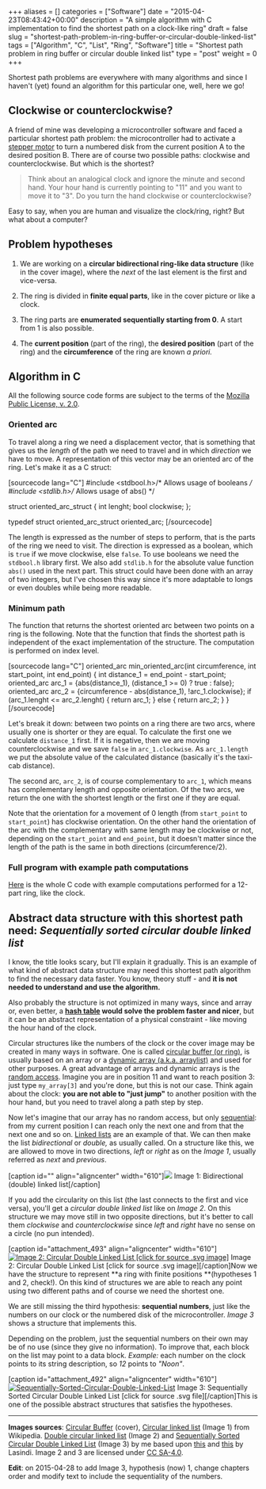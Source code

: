 +++
aliases      = []
categories   = ["Software"]
date         = "2015-04-23T08:43:42+00:00"
description  = "A simple algorithm with C implementation to find the shortest path on a clock-like ring"
draft        = false
slug         = "shortest-path-problem-in-ring-buffer-or-circular-double-linked-list"
tags         = ["Algorithm", "C", "List", "Ring", "Software"]
title        = "Shortest path problem in ring buffer or circular double linked list"
type         = "post"
weight       = 0
+++


Shortest path problems are everywhere with many algorithms and since I haven't (yet) found an algorithm for this particular one, well, here we go!





## Clockwise or counterclockwise?



A friend of mine was developing a microcontroller software and faced a particular shortest path problem: the microcontroller had to activate a [stepper motor](https://en.wikipedia.org/wiki/Stepper_motor) to turn a numbered disk from the current position A to the desired position B. There are of course two possible paths: clockwise and counterclockwise. But which is the shortest?



<blockquote>Think about an analogical clock and ignore the minute and second hand. Your hour hand is currently pointing to "11" and you want to move it to "3". Do you turn the hand clockwise or counterclockwise?</blockquote>



Easy to say, when you are human and visualize the clock/ring, right? But what about a computer?



## Problem hypotheses






    
  1. We are working on a **circular bidirectional ring-like data structure** (like in the cover image), where the _next_ of the last element is the first and vice-versa.

    
  2. The ring is divided in **finite equal parts**, like in the cover picture or like a clock.

    
  3. The ring parts are **enumerated sequentially starting from 0**. A start from 1 is also possible.

    
  4. The **current position** (part of the ring), the **desired position** (part of the ring) and the **circumference** of the ring are known _a priori._





## Algorithm in C



All the following source code forms are subject to the terms of the [Mozilla Public License, v. 2.0](http://mozilla.org/MPL/2.0/).



### Oriented arc



To travel along a ring we need a displacement vector, that is something that gives us the _length_ of the path we need to travel and in which _direction_ we have to move. A representation of this vector may be an oriented arc of the ring. Let's make it as a C struct:

[sourcecode lang="C"]
#include <stdbool.h>/* Allows usage of booleans */
#include <stdlib.h>/* Allows usage of abs() */

struct oriented_arc_struct {
    int lenght;
    bool clockwise;
};

typedef struct oriented_arc_struct oriented_arc;
[/sourcecode]

The length is expressed as the number of steps to perform, that is the parts of the ring we need to visit. The direction is expressed as a boolean, which is `true` if we move clockwise, else `false`. To use booleans we need the `stdbool.h` library first. We also add `stdlib.h` for the absolute value function `abs()` used in the next part. This struct could have been done with an array of two integers, but I've chosen this way since it's more adaptable to longs or even doubles while being more readable.



### Minimum path



The function that returns the shortest oriented arc between two points on a ring is the following. Note that the function that finds the shortest path is independent of the exact implementation of the structure. The computation is performed on index level.

[sourcecode lang="C"]
oriented_arc min_oriented_arc(int circumference, int start_point, int end_point) {
    int distance_1 = end_point - start_point;
    oriented_arc arc_1 = {abs(distance_1), (distance_1 >= 0) ? true : false};
    oriented_arc arc_2 = {circumference - abs(distance_1), !arc_1.clockwise};
    if (arc_1.lenght <= arc_2.lenght) {
        return arc_1;
    } else {
        return arc_2;
    }
}
[/sourcecode]

Let's break it down: between two points on a ring there are two arcs, where usually one is shorter or they are equal. To calculate the first one we calculate `distance_1` first. If it is negative, then we are moving counterclockwise and we save `false` in `arc_1.clockwise`. As `arc_1.length` we put the absolute value of the calculated distance (basically it's the taxi-cab distance).

The second arc, `arc_2`, is of course complementary to `arc_1`, which means has complementary length and opposite orientation. Of the two arcs, we return the one with the shortest length or the first one if they are equal.

Note that the orientation for a movement of 0 length (from `start_point` to `start_point`) has clockwise orientation. On the other hand the orientation of the arc with the complementary with same length may be clockwise or not, depending on the `start_point` and `end_point`, but it doesn't matter since the length of the path is the same in both directions (circumference/2).



### Full program with example path computations



[Here](https://github.com/TheMatjaz/Utilz/blob/master/ring_distance.c) is the whole C code with example computations performed for a 12-part ring, like the clock.



## Abstract data structure with this shortest path need: _Sequentially sorted circular double linked list_



I know, the title looks scary, but I'll explain it gradually. This is an example of what kind of abstract data structure may need this shortest path algorithm to find the necessary data faster. You know, theory stuff - and **it is not needed to understand and use the algorithm.**

Also probably the structure is not optimized in many ways, since and array or, even better, a **[hash table](https://en.wikipedia.org/wiki/Hash_table) would solve the problem faster and nicer**, but it can be an abstract representation of a physical constraint - like moving the hour hand of the clock.

Circular structures like the numbers of the clock or the cover image may be created in many ways in software. One is called [circular buffer (or ring)](https://en.wikipedia.org/wiki/Circular_buffer), is usually based on an array or a [dynamic array (a.k.a. arraylist)](https://en.wikipedia.org/wiki/Dynamic_array) and used for other purposes. A great advantage of arrays and dynamic arrays is the [random access](https://en.wikipedia.org/wiki/Random_access). Imagine you are in position 11 and want to reach position 3: just type `my_array[3]` and you're done, but this is not our case. Think again about the clock: **you are not able to "just jump"** to another position with the hour hand, but you need to travel along a path step by step.

Now let's imagine that our array has no random access, but only [sequential](https://en.wikipedia.org/wiki/Sequential_access): from my current position I can reach only the next one and from that the next one and so on. [Linked lists](https://en.wikipedia.org/wiki/Linked_list) are an example of that. We can then make the list _bidirectional_ or _double,_ as usually called. On a structure like this, we are allowed to move in two directions, _left_ or _right_ as on the _Image 1_, usually referred as _next_ and _previous_.

[caption id="" align="aligncenter" width="610"][![](https://upload.wikimedia.org/wikipedia/commons/thumb/5/5e/Doubly-linked-list.svg/610px-Doubly-linked-list.svg.png)](https://upload.wikimedia.org/wikipedia/commons/thumb/5/5e/Doubly-linked-list.svg/610px-Doubly-linked-list.svg.png) Image 1: Bidirectional (double) linked list[/caption]

If you add the circularity on this list (the last connects to the first and vice versa), you'll get a _circular double linked list_ like on _Image 2_. On this structure we may move still in two opposite directions, but it's better to call them _clockwise_ and _counterclockwise_ since _left_ and _right_ have no sense on a circle (no pun intended).

[caption id="attachment_493" align="aligncenter" width="610"][![Image 2: Circular Double Linked List [click for source .svg image]](http://matjaz.it/wp-content/uploads/2015/04/Circular-Double-Linked-List-800x151.png)](http://matjaz.it/wp-content/uploads/2015/04/Circular-Double-Linked-List.svg) Image 2: Circular Double Linked List [click for source .svg image][/caption]Now we have the structure to represent **a ring with finite positions **(hypotheses 1 and 2, check!). On this kind of structures we are able to reach any point using two different paths and of course we need the shortest one.

We are still missing the third hypothesis: **sequential numbers**, just like the numbers on our clock or the numbered disk of the microcontroller. _Image 3_ shows a structure that implements this.

Depending on the problem, just the sequential numbers on their own may be of no use (since they give no information). To improve that, each block on the list may point to a data block. _Example:_ each number on the clock points to its string description, so _12_ points to _"Noon"_.

[caption id="attachment_492" align="aligncenter" width="610"][![Sequentially-Sorted-Circular-Double-Linked-List](http://matjaz.it/wp-content/uploads/2015/04/Sequentially-Sorted-Circular-Double-Linked-List-800x262.png)](http://matjaz.it/wp-content/uploads/2015/04/Sequentially-Sorted-Circular-Double-Linked-List.svg) Image 3: Sequentially Sorted Circular Double Linked List [click for source .svg file][/caption]This is one of the possible abstract structures that satisfies the hypotheses.



* * *



**Images sources**: [Circular Buffer](https://en.wikipedia.org/wiki/File:Circular_buffer.svg) (cover), [Circular linked list](https://en.wikipedia.org/wiki/File:Circularly-linked-list.svg) (Image 1) from Wikipedia. [Double circular linked list](http://matjaz.it/wp-content/uploads/2015/04/Circular-Double-Linked-List.svg) (Image 2) and [Sequentially Sorted Circular Double Linked List](http://matjaz.it/wp-content/uploads/2015/04/Sequentially-Sorted-Circular-Double-Linked-List.svg) (Image 3) by me based upon [this](https://en.wikipedia.org/wiki/File:Circularly-linked-list.svg) and [this](https://en.wikipedia.org/wiki/File:Doubly-linked-list.svg) by Lasindi. Image 2 and 3 are licensed under [CC SA-4.0](https://creativecommons.org/licenses/by-sa/4.0/).

**Edit**: on 2015-04-28 to add Image 3, hypothesis (now) 1, change chapters order and modify text to include the sequentiality of the numbers.
